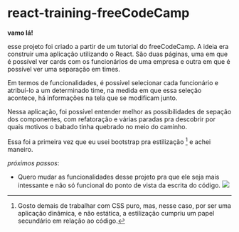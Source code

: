 # react-training-freeCodeCamp

**vamo lá!**

esse projeto foi criado a partir de um tutorial do freeCodeCamp. A ideia era construir uma aplicação utilizando o React. 
São duas páginas, uma em que é possível ver cards com os funcionários de uma empresa e outra em que é possível ver uma separação em times. 

Em termos de funcionalidades, é possível selecionar cada funcionário e atribuí-lo a um determinado time, na medida em que essa seleção acontece, há informações na tela que se modificam junto. 

Nessa aplicação, foi possível entender melhor as possibilidades de sepação dos componentes, com refatoração e várias paradas pra descobrir por quais motivos o babado tinha quebrado no meio do caminho.  

Essa foi a primeira vez que eu usei bootstrap pra estilização [^1] e achei maneiro.

_próximos passos_:

- Quero mudar as funcionalidades desse projeto pra que ele seja mais intessante e não só funcional do ponto de vista da escrita do código.
![](ativos/gifemployee.gif)




[^1]: Gosto demais de trabalhar com CSS puro, mas, nesse caso, por ser uma aplicação dinâmica, e não estática, a estilização cumpriu um papel secundário em relação ao código.
